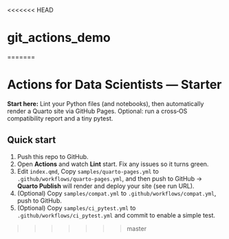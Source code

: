 <<<<<<< HEAD
# git_actions_demo
=======
# Actions for Data Scientists — Starter

**Start here:** Lint your Python files (and notebooks), then automatically render a Quarto site via GitHub Pages. Optional: run a cross‑OS compatibility report and a tiny pytest.

## Quick start
1. Push this repo to GitHub.
2. Open **Actions** and watch **Lint** start. Fix any issues so it turns green.
3. Edit `index.qmd`, Copy `samples/quarto-pages.yml` to `.github/workflows/quarto-pages.yml`, and then push to GitHub → **Quarto Publish** will render and deploy your site (see run URL).
4. (Optional) Copy `samples/compat.yml` to `.github/workflows/compat.yml`, push to GitHub.
5. (Optional) Copy `samples/ci_pytest.yml` to `.github/workflows/ci_pytest.yml` and commit to enable a simple test.
>>>>>>> master
